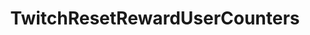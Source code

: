 ---
name: TwitchResetRewardUserCounters
title: TwitchResetRewardUserCounters
description: Reset reward user counters for the specified reward, by id
parameters:
  - name: rewardId
    import: twitch/rewards/id
example: |
    using System;
    public class CPHInline
    {
        public bool Execute()
        {
            //Define reward id you want to reset counter of
            string rewardId = "4fcc2d13-9bcf-4c18-9d91-821a15f4b6e5";

            CPH.TwitchResetRewardUserCounters(rewardId);
            return true;
        }
    }
---